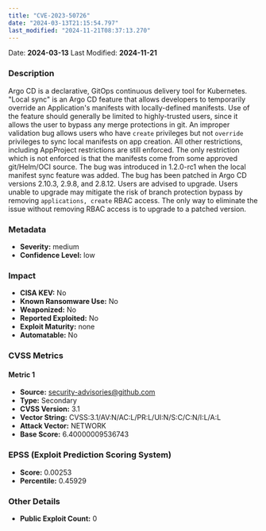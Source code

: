 ```yaml
---
title: "CVE-2023-50726"
date: "2024-03-13T21:15:54.797"
last_modified: "2024-11-21T08:37:13.270"
---
```


Date: **2024-03-13** Last Modified: **2024-11-21**

### Description  
Argo CD is a declarative, GitOps continuous delivery tool for Kubernetes. "Local sync" is an Argo CD feature that allows developers to temporarily override an Application's manifests with locally-defined manifests. Use of the feature should generally be limited to highly-trusted users, since it allows the user to bypass any merge protections in git. An improper validation bug allows users who have `create` privileges but not `override` privileges to sync local manifests on app creation. All other restrictions, including AppProject restrictions are still enforced. The only restriction which is not enforced is that the manifests come from some approved git/Helm/OCI source. The bug was introduced in 1.2.0-rc1 when the local manifest sync feature was added. The bug has been patched in Argo CD versions 2.10.3, 2.9.8, and 2.8.12. Users are advised to upgrade. Users unable to upgrade may mitigate the risk of branch protection bypass by removing `applications, create` RBAC access. The only way to eliminate the issue without removing RBAC access is to upgrade to a patched version.

### Metadata  
- **Severity:** medium
- **Confidence Level:** low

### Impact  
- **CISA KEV:** No
- **Known Ransomware Use:** No
- **Weaponized:** No
- **Reported Exploited:** No
- **Exploit Maturity:** none
- **Automatable:** No

### CVSS Metrics  

#### Metric 1
- **Source:** security-advisories@github.com
- **Type:** Secondary
- **CVSS Version:** 3.1
- **Vector String:** CVSS:3.1/AV:N/AC:L/PR:L/UI:N/S:C/C:N/I:L/A:L
- **Attack Vector:** NETWORK
- **Base Score:** 6.40000009536743


### EPSS (Exploit Prediction Scoring System)  
- **Score:** 0.00253
- **Percentile:** 0.45929

### Other Details  
- **Public Exploit Count:** 0
